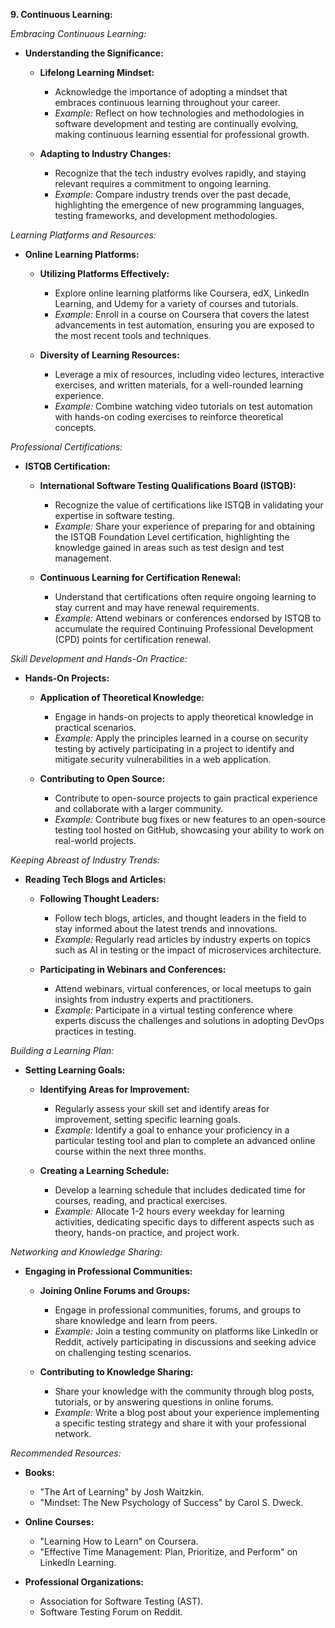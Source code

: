 **9. Continuous Learning:**

*Embracing Continuous Learning:*

- **Understanding the Significance:**
    - **Lifelong Learning Mindset:**
        - Acknowledge the importance of adopting a mindset that embraces continuous learning throughout your career.
        - *Example:* Reflect on how technologies and methodologies in software development and testing are continually evolving, making continuous learning essential for professional growth.

    - **Adapting to Industry Changes:**
        - Recognize that the tech industry evolves rapidly, and staying relevant requires a commitment to ongoing learning.
        - *Example:* Compare industry trends over the past decade, highlighting the emergence of new programming languages, testing frameworks, and development methodologies.

*Learning Platforms and Resources:*

- **Online Learning Platforms:**
    - **Utilizing Platforms Effectively:**
        - Explore online learning platforms like Coursera, edX, LinkedIn Learning, and Udemy for a variety of courses and tutorials.
        - *Example:* Enroll in a course on Coursera that covers the latest advancements in test automation, ensuring you are exposed to the most recent tools and techniques.

    - **Diversity of Learning Resources:**
        - Leverage a mix of resources, including video lectures, interactive exercises, and written materials, for a well-rounded learning experience.
        - *Example:* Combine watching video tutorials on test automation with hands-on coding exercises to reinforce theoretical concepts.

*Professional Certifications:*

- **ISTQB Certification:**
    - **International Software Testing Qualifications Board (ISTQB):**
        - Recognize the value of certifications like ISTQB in validating your expertise in software testing.
        - *Example:* Share your experience of preparing for and obtaining the ISTQB Foundation Level certification, highlighting the knowledge gained in areas such as test design and test management.

    - **Continuous Learning for Certification Renewal:**
        - Understand that certifications often require ongoing learning to stay current and may have renewal requirements.
        - *Example:* Attend webinars or conferences endorsed by ISTQB to accumulate the required Continuing Professional Development (CPD) points for certification renewal.

*Skill Development and Hands-On Practice:*

- **Hands-On Projects:**
    - **Application of Theoretical Knowledge:**
        - Engage in hands-on projects to apply theoretical knowledge in practical scenarios.
        - *Example:* Apply the principles learned in a course on security testing by actively participating in a project to identify and mitigate security vulnerabilities in a web application.

    - **Contributing to Open Source:**
        - Contribute to open-source projects to gain practical experience and collaborate with a larger community.
        - *Example:* Contribute bug fixes or new features to an open-source testing tool hosted on GitHub, showcasing your ability to work on real-world projects.

*Keeping Abreast of Industry Trends:*

- **Reading Tech Blogs and Articles:**
    - **Following Thought Leaders:**
        - Follow tech blogs, articles, and thought leaders in the field to stay informed about the latest trends and innovations.
        - *Example:* Regularly read articles by industry experts on topics such as AI in testing or the impact of microservices architecture.

    - **Participating in Webinars and Conferences:**
        - Attend webinars, virtual conferences, or local meetups to gain insights from industry experts and practitioners.
        - *Example:* Participate in a virtual testing conference where experts discuss the challenges and solutions in adopting DevOps practices in testing.

*Building a Learning Plan:*

- **Setting Learning Goals:**
    - **Identifying Areas for Improvement:**
        - Regularly assess your skill set and identify areas for improvement, setting specific learning goals.
        - *Example:* Identify a goal to enhance your proficiency in a particular testing tool and plan to complete an advanced online course within the next three months.

    - **Creating a Learning Schedule:**
        - Develop a learning schedule that includes dedicated time for courses, reading, and practical exercises.
        - *Example:* Allocate 1-2 hours every weekday for learning activities, dedicating specific days to different aspects such as theory, hands-on practice, and project work.

*Networking and Knowledge Sharing:*

- **Engaging in Professional Communities:**
    - **Joining Online Forums and Groups:**
        - Engage in professional communities, forums, and groups to share knowledge and learn from peers.
        - *Example:* Join a testing community on platforms like LinkedIn or Reddit, actively participating in discussions and seeking advice on challenging testing scenarios.

    - **Contributing to Knowledge Sharing:**
        - Share your knowledge with the community through blog posts, tutorials, or by answering questions in online forums.
        - *Example:* Write a blog post about your experience implementing a specific testing strategy and share it with your professional network.

*Recommended Resources:*

- **Books:**
    - "The Art of Learning" by Josh Waitzkin.
    - "Mindset: The New Psychology of Success" by Carol S. Dweck.

- **Online Courses:**
    - "Learning How to Learn" on Coursera.
    - "Effective Time Management: Plan, Prioritize, and Perform" on LinkedIn Learning.

- **Professional Organizations:**
    - Association for Software Testing (AST).
    - Software Testing Forum on Reddit.